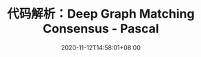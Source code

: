 ---
title: "代码解析：Deep Graph Matching Consensus - Pascal"
date: 2020-11-12T14:58:01+08:00
categories:
- 代码解析
---